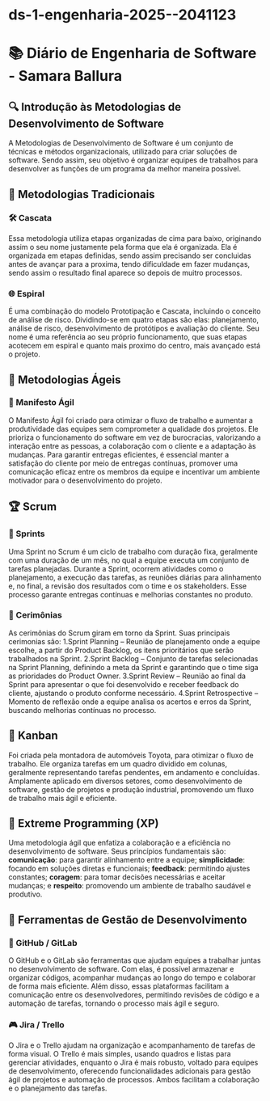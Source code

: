 # ds-1-engenharia-2025--2041123
# 📚 Diário de Engenharia de Software - Samara Ballura

## 🔍 Introdução às Metodologias de Desenvolvimento de Software 
 A Metodologias de Desenvolvimento de Software é um conjunto de técnicas e métodos organizacionais, utilizado para criar soluções de software. Sendo assim, seu objetivo é organizar equipes de trabalhos para desenvolver as funções de um programa da melhor maneira possivel.

## 📖 Metodologias Tradicionais  
### 🛠️ Cascata  
 Essa metodologia utiliza etapas organizadas de cima para baixo, originando assim o seu nome justamente pela forma que ela é organizada. Ela é organizada em etapas definidas, sendo assim precisando ser concluidas antes de avançar para a proxima, tendo dificuldade em fazer mudanças, sendo assim o resultado final aparece so depois de muitro processos.

### 🌐 Espiral  
 É uma combinação do modelo Prototipação e Cascata, incluindo o conceito de análise de risco. Dividindo-se em quatro etapas são elas: planejamento, análise de risco, desenvolvimento de protótipos e avaliação do cliente. Seu nome é uma referência ao seu próprio funcionamento, que suas etapas acotecem em espiral e quanto mais proximo do centro, mais avançado está o projeto.

## 💪 Metodologias Ágeis  
### 📖 Manifesto Ágil  
 O Manifesto Ágil foi criado para otimizar o fluxo de trabalho e aumentar a produtividade das equipes sem comprometer a qualidade dos projetos. Ele prioriza o funcionamento do software em vez de burocracias, valorizando a interação entre as pessoas, a colaboração com o cliente e a adaptação às mudanças. Para garantir entregas eficientes, é essencial manter a satisfação do cliente por meio de entregas contínuas, promover uma comunicação eficaz entre os membros da equipe e incentivar um ambiente motivador para o desenvolvimento do projeto.

## 🏆 Scrum  
### 📅 Sprints  
 Uma Sprint no Scrum é um ciclo de trabalho com duração fixa, geralmente com uma duração de um mês, no qual a equipe executa um conjunto de tarefas planejadas. Durante a Sprint, ocorrem atividades como o planejamento, a execução das tarefas, as reuniões diárias para alinhamento e, no final, a revisão dos resultados com o time e os stakeholders. Esse processo garante entregas contínuas e melhorias constantes no produto.
 
### 💬 Cerimônias  
 As cerimônias do Scrum giram em torno da Sprint. Suas principais cerimonias são:
 1.Sprint Planning – Reunião de planejamento onde a equipe escolhe, a partir do Product Backlog, os itens prioritários que serão trabalhados na Sprint.
 2.Sprint Backlog – Conjunto de tarefas selecionadas na Sprint Planning, definindo a meta da Sprint e garantindo que o time siga as prioridades do Product Owner.
 3.Sprint Review – Reunião ao final da Sprint para apresentar o que foi desenvolvido e receber feedback do cliente, ajustando o produto conforme necessário.
 4.Sprint Retrospective – Momento de reflexão onde a equipe analisa os acertos e erros da Sprint, buscando melhorias contínuas no processo.

## 🎯 Kanban  
 Foi criada pela montadora de automóveis Toyota, para otimizar o fluxo de trabalho. Ele organiza tarefas em um quadro dividido em colunas, geralmente representando tarefas pendentes, em andamento e concluídas. Amplamente aplicado em diversos setores, como desenvolvimento de software, gestão de projetos e produção industrial, promovendo um fluxo de trabalho mais ágil e eficiente.

## 🚀 Extreme Programming (XP)  
 Uma metodologia ágil que enfatiza a colaboração e a eficiência no desenvolvimento de software. Seus princípios fundamentais são: **comunicação**: para garantir alinhamento entre a equipe; **simplicidade**: focando em soluções diretas e funcionais; **feedback**: permitindo ajustes constantes; **coragem**: para tomar decisões necessárias e aceitar mudanças; e **respeito**: promovendo um ambiente de trabalho saudável e produtivo.

## 🔧 Ferramentas de Gestão de Desenvolvimento  
### 💪 GitHub / GitLab  
 O GitHub e o GitLab são ferramentas que ajudam equipes a trabalhar juntas no desenvolvimento de software. Com elas, é possível armazenar e organizar códigos, acompanhar mudanças ao longo do tempo e colaborar de forma mais eficiente. Além disso, essas plataformas facilitam a comunicação entre os desenvolvedores, permitindo revisões de código e a automação de tarefas, tornando o processo mais ágil e seguro.

### 🎮 Jira / Trello  
 O Jira e o Trello ajudam na organização e acompanhamento de tarefas de forma visual. O Trello é mais simples, usando quadros e listas para gerenciar atividades, enquanto o Jira é mais robusto, voltado para equipes de desenvolvimento, oferecendo funcionalidades adicionais para gestão ágil de projetos e automação de processos. Ambos facilitam a colaboração e o planejamento das tarefas.
